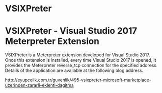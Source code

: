# VSIXPreter
# VSIXPreter - Visual Studio 2017 Meterpreter Extension

VSIXPreter is a Meterpreter extension developed for Visual Studio 2017. Once this extension is installed, every time Visual Studio 2017 is opened, it provides the Meterpreter reverse_tcp connection for the specified address. Details of the application are available at the following blog address.

http://eyupcelik.com.tr/guvenlik/495-vsixpreter-microsoft-marketplace-uzerinden-zararli-eklenti-dagitma
